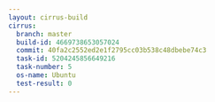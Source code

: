 ```yaml
---
layout: cirrus-build
cirrus:
  branch: master
  build-id: 4669738653057024
  commit: 40fa2c2552ed2e1f2795cc03b538c48dbebe74c3
  task-id: 5204245856649216
  task-number: 5
  os-name: Ubuntu
  test-result: 0
---
```

